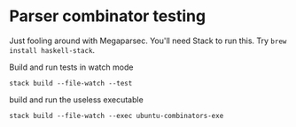 # Parser combinator testing

Just fooling around with Megaparsec. You'll need Stack to run this. Try `brew install haskell-stack`.

Build and run tests in watch mode

    stack build --file-watch --test

build and run the useless executable

    stack build --file-watch --exec ubuntu-combinators-exe